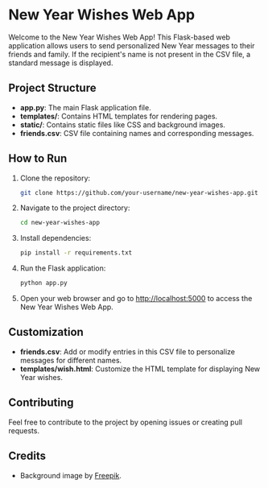 # New Year Wishes Web App

Welcome to the New Year Wishes Web App! This Flask-based web application allows users to send personalized New Year messages to their friends and family. If the recipient's name is not present in the CSV file, a standard message is displayed.

## Project Structure

- **app.py**: The main Flask application file.
- **templates/**: Contains HTML templates for rendering pages.
- **static/**: Contains static files like CSS and background images.
- **friends.csv**: CSV file containing names and corresponding messages.

## How to Run

1. Clone the repository:

    ```bash
    git clone https://github.com/your-username/new-year-wishes-app.git
    ```

2. Navigate to the project directory:

    ```bash
    cd new-year-wishes-app
    ```

3. Install dependencies:

    ```bash
    pip install -r requirements.txt
    ```

4. Run the Flask application:

    ```bash
    python app.py
    ```

5. Open your web browser and go to [http://localhost:5000](http://localhost:5000) to access the New Year Wishes Web App.

## Customization

- **friends.csv**: Add or modify entries in this CSV file to personalize messages for different names.
- **templates/wish.html**: Customize the HTML template for displaying New Year wishes.

## Contributing

Feel free to contribute to the project by opening issues or creating pull requests.

## Credits

- Background image by [Freepik](https://www.freepik.com/free-photo/new-year-celebration-with-confetti-ornaments_34136064.htm#query=happy%20new%20year&position=49&from_view=search&track=ais&uuid=26013c46-f8ab-4bbf-a95d-c0db09fc1166).



